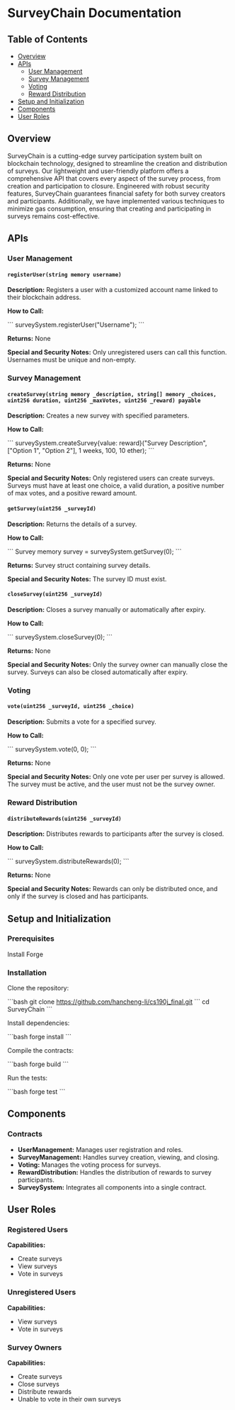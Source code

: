 # SurveyChain Documentation

## Table of Contents
- [Overview](#overview)
- [APIs](#apis)
  - [User Management](#user-management)
  - [Survey Management](#survey-management)
  - [Voting](#voting)
  - [Reward Distribution](#reward-distribution)
- [Setup and Initialization](#setup-and-initialization)
- [Components](#components)
- [User Roles](#user-roles)

## Overview
SurveyChain is a cutting-edge survey participation system built on blockchain technology, designed to streamline the creation and distribution of surveys. Our lightweight and user-friendly platform offers a comprehensive API that covers every aspect of the survey process, from creation and participation to closure. Engineered with robust security features, SurveyChain guarantees financial safety for both survey creators and participants. Additionally, we have implemented various techniques to minimize gas consumption, ensuring that creating and participating in surveys remains cost-effective.

## APIs

### User Management

#### `registerUser(string memory username)`

**Description:** Registers a user with a customized account name linked to their blockchain address.

**How to Call:**

\`\`\`
surveySystem.registerUser("Username");
\`\`\`

**Returns:** None

**Special and Security Notes:** Only unregistered users can call this function. Usernames must be unique and non-empty.

### Survey Management

#### `createSurvey(string memory _description, string[] memory _choices, uint256 duration, uint256 _maxVotes, uint256 _reward) payable`

**Description:** Creates a new survey with specified parameters.

**How to Call:**

\`\`\`
surveySystem.createSurvey{value: reward}("Survey Description", ["Option 1", "Option 2"], 1 weeks, 100, 10 ether);
\`\`\`

**Returns:** None

**Special and Security Notes:** Only registered users can create surveys. Surveys must have at least one choice, a valid duration, a positive number of max votes, and a positive reward amount.

#### `getSurvey(uint256 _surveyId)`

**Description:** Returns the details of a survey.

**How to Call:**

\`\`\`
Survey memory survey = surveySystem.getSurvey(0);
\`\`\`

**Returns:** Survey struct containing survey details.

**Special and Security Notes:** The survey ID must exist.

#### `closeSurvey(uint256 _surveyId)`

**Description:** Closes a survey manually or automatically after expiry.

**How to Call:**

\`\`\`
surveySystem.closeSurvey(0);
\`\`\`

**Returns:** None

**Special and Security Notes:** Only the survey owner can manually close the survey. Surveys can also be closed automatically after expiry.

### Voting

#### `vote(uint256 _surveyId, uint256 _choice)`

**Description:** Submits a vote for a specified survey.

**How to Call:**

\`\`\`
surveySystem.vote(0, 0);
\`\`\`

**Returns:** None

**Special and Security Notes:** Only one vote per user per survey is allowed. The survey must be active, and the user must not be the survey owner.

### Reward Distribution

#### `distributeRewards(uint256 _surveyId)`

**Description:** Distributes rewards to participants after the survey is closed.

**How to Call:**

\`\`\`
surveySystem.distributeRewards(0);
\`\`\`

**Returns:** None

**Special and Security Notes:** Rewards can only be distributed once, and only if the survey is closed and has participants.

## Setup and Initialization

### Prerequisites

Install Forge

### Installation

Clone the repository:

\`\`\`bash
git clone https://github.com/hancheng-li/cs190j_final.git
\`\`\`
cd SurveyChain
\`\`\`

Install dependencies:

\`\`\`bash
forge install
\`\`\`

Compile the contracts:

\`\`\`bash
forge build
\`\`\`

Run the tests:

\`\`\`bash
forge test
\`\`\`

## Components

### Contracts

- **UserManagement:** Manages user registration and roles.
- **SurveyManagement:** Handles survey creation, viewing, and closing.
- **Voting:** Manages the voting process for surveys.
- **RewardDistribution:** Handles the distribution of rewards to survey participants.
- **SurveySystem:** Integrates all components into a single contract.

## User Roles

### Registered Users

**Capabilities:**
- Create surveys
- View surveys
- Vote in surveys

### Unregistered Users

**Capabilities:**
- View surveys
- Vote in surveys

### Survey Owners

**Capabilities:**
- Create surveys
- Close surveys
- Distribute rewards
- Unable to vote in their own surveys